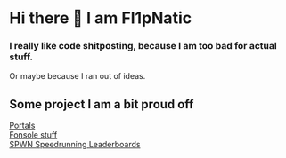 # Hi there 👋 I am Fl1pNatic

### I really like code shitposting, because I am too bad for actual stuff.
Or maybe because I ran out of ideas.

## Some project I am a bit proud off
[Portals](https://github.com/Fl1pNatic/portals) <br>
[Fonsole stuff](https://github.com/Fl1pNatic/fonsole) <br>
[SPWN Speedrunning Leaderboards](https://github.com/Fl1pNatic/spwnrun) <br>

